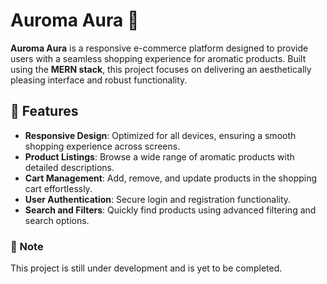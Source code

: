 # Auroma Aura 🌸  

**Auroma Aura** is a responsive e-commerce platform designed to provide users with a seamless shopping experience for aromatic products. Built using the **MERN stack**, this project focuses on delivering an aesthetically pleasing interface and robust functionality. 


## 🌟 Features  
- **Responsive Design**: Optimized for all devices, ensuring a smooth shopping experience across screens.  
- **Product Listings**: Browse a wide range of aromatic products with detailed descriptions.  
- **Cart Management**: Add, remove, and update products in the shopping cart effortlessly.  
- **User Authentication**: Secure login and registration functionality.  
- **Search and Filters**: Quickly find products using advanced filtering and search options.  

### 🚧 Note  
This project is still under development and is yet to be completed.  




